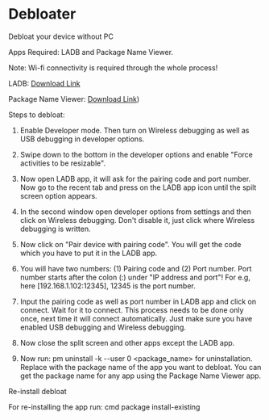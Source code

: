 # Debloater
Debloat your device without PC

Apps Required: LADB and Package Name Viewer.

Note: Wi-fi connectivity is required through the whole process!

LADB: [Download Link](https://www.mediafire.com/file/gvh8tyl4ejht3kh/LADB+2.1.apk/file)

Package Name Viewer: [Download Link](https://play.google.com/store/apps/details?id=com.csdroid.pkg))

Steps to debloat:

1. Enable Developer mode. Then turn on Wireless debugging as well as USB debugging in developer options.

2. Swipe down to the bottom in the developer options and enable "Force activities to be resizable".

3. Now open LADB app, it will ask for the pairing code and port number. Now go to the recent tab and press on the LADB app icon until the spilt screen option appears.

4. In the second window open developer options from settings and then click on Wireless debugging. Don't disable it, just click where Wireless debugging is written.

5. Now click on "Pair device with pairing code". You will get the code which you have to put it in the LADB app. 

6. You will have two numbers: (1) Pairing code and (2) Port number.
Port number starts after the colon (:) under "IP address and port"! For e.g, here [192.168.1.102:12345], 12345 is the port number.

7. Input the pairing code as well as port number in LADB app and click on connect. Wait for it to connect. This process needs to be done only once, next time it will connect automatically. Just make sure you have enabled USB debugging and Wireless debugging.

8. Now close the split screen and other apps except the LADB app.

9. Now run: pm uninstall -k --user 0 <package_name> for uninstallation.
Replace <package _name> with the package name of the app you want to debloat. You can get the package name for any app using the Package Name Viewer app.


Re-install debloat

For re-installing the app run: cmd package install-existing <package _name>
